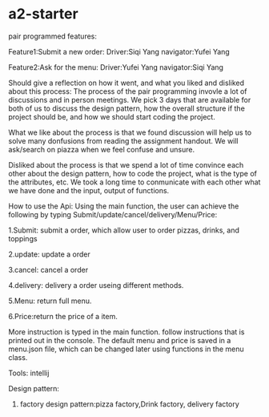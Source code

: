 # a2-starter
pair programmed features:

Feature1:Submit a new order:
Driver:Siqi Yang
navigator:Yufei Yang


Feature2:Ask for the menu:
Driver:Yufei Yang
navigator:Siqi Yang


Should give a reflection on how it went, and what you liked and disliked about this process:
The process of the pair programming invovle a lot of discussions and in person meetings. We pick 3 days that are available for both of us to discuss the design pattern, how the overall structure if the project should be, and how we should start coding the project.


What we like about the process is that we found discussion will help us to solve many donfusions from reading the assignment handout. We will ask/search on piazza when we feel confuse and unsure.


Disliked about the process is that we spend a lot of time convince each other about the design pattern, how to code the project, what is the type of the attributes, etc. We took a long time to conmunicate with each other what we have done and the input, output of functions.



How to use the Api:
Using the main function, the user can achieve the following by typing Submit/update/cancel/delivery/Menu/Price:

1.Submit: submit a order, which allow user to order pizzas, drinks, and toppings

2.update: update a order

3.cancel: cancel a order

4.delivery: delivery a order useing different methods.

5.Menu: return full menu.

6.Price:return the price of a item.

More instruction is typed in the main function. follow instructions that is printed out in the console.
The default menu and price is saved in a menu.json file, which can be changed later using functions in the menu class.

Tools: intellij 

Design pattern:
1. factory design pattern:pizza factory,Drink factory, delivery factory

